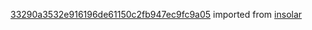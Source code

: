 [33290a3532e916196de61150c2fb947ec9fc9a05](https://github.com/insolar/insolar/commit/33290a3532e916196de61150c2fb947ec9fc9a05) imported from [insolar](https://github.com/insolar/insolar)
